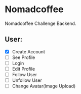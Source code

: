 # Nomadcoffee

Nomadcoffee Challenge Backend.

## User:

-   [x] Create Account
-   [ ] See Profile
-   [ ] Login
-   [ ] Edit Profile
-   [ ] Follow User
-   [ ] Unfollow User
-   [ ] Change Avatar(Image Upload)
